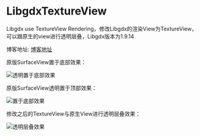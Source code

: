 # LibgdxTextureView

Libgdx use TextureView Rendering，修改Libgdx的渲染View为TextureView，可以跟原生的view进行透明层叠，Libgdx版本为1.9.14

博客地址: [博客地址](https://skyhand.blog.csdn.net/article/details/88540497)  

  
  


原版SurfaceView置于底部效果：

![透明置于底部效果](https://raw.githubusercontent.com/tpnet/LibgdxTextureView/master/pic/SurfaceView%E7%BD%AE%E5%BA%95%E9%83%A8.jpg)





原版SurfaceView透明置于顶部效果：

![置于底部效果](https://raw.githubusercontent.com/tpnet/LibgdxTextureView/master/pic/SurfaceView%E9%80%8F%E6%98%8E%E7%BD%AE%E9%A1%B6.jpg)





修改之后的TextureView与原生View进行透明层叠效果：

![透明层叠效果](https://raw.githubusercontent.com/tpnet/LibgdxTextureView/master/pic/TextureView%E9%80%8F%E6%98%8E%E5%B1%82%E5%8F%A0.jpg)


